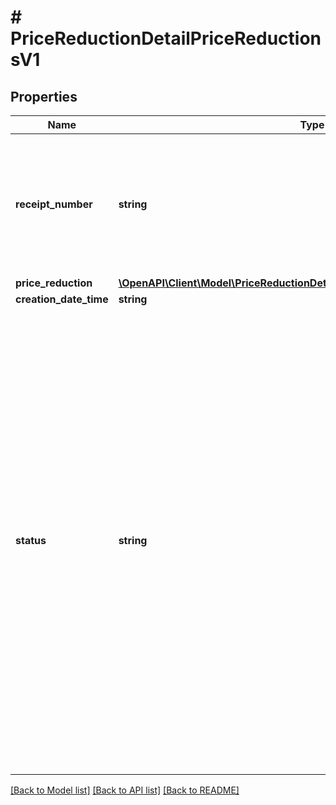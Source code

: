 # # PriceReductionDetailPriceReductionsV1

## Properties

Name | Type | Description | Notes
------------ | ------------- | ------------- | -------------
**receipt_number** | **string** | receiptNumber of the receipt generated for the price reduction. The receiptNumber would be null is the status of the price reduction is Initiated | [optional]
**price_reduction** | [**\OpenAPI\Client\Model\PriceReductionDetailPriceReductionsV1PriceReduction**](PriceReductionDetailPriceReductionsV1PriceReduction.md) |  | [optional]
**creation_date_time** | **string** |  | [optional]
**status** | **string** | Status of the price reduction. - INITIATED: This status implies that the reduction are pending for receipt generation, and receiptId and receiptNumber would be null for INITIATED reductions. - PROCESSED: This status implies that the reductions for which receipts are generated. - REJECTED: This status implies that the reductions which failed validations and were not processed. eg. reductions applied on the positionItemId after it is marked as returned. | [optional]

[[Back to Model list]](../../README.md#models) [[Back to API list]](../../README.md#endpoints) [[Back to README]](../../README.md)
